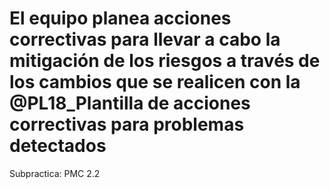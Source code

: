 # El equipo planea acciones correctivas para llevar a cabo la mitigación de los riesgos a través de los cambios que se realicen con la @PL18_Plantilla de acciones correctivas para problemas detectados

Subpractica: PMC 2.2